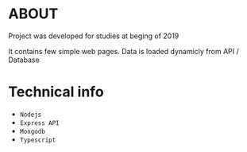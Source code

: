 # ABOUT

Project was developed for studies at beging of 2019

It contains few simple web pages. Data is loaded dynamicly from API / Database

# Technical info

- `Nodejs`
- `Express API`
- `Mongodb`
- `Typescript`